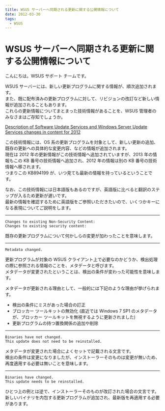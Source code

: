 ```yaml
---
title: WSUS サーバーへ同期される更新に関する公開情報について
date: 2012-03-30
tags:
  - WSUS
---
```

# WSUS サーバーへ同期される更新に関する公開情報について
こんにちは。WSUS サポート チームです。

WSUS サーバーには、新しい更新プログラムに関する情報が、順次追加されます。  
また、既に配布済みの更新プログラムに対して、リビジョンの改訂など新しい情報が追加されることもあります。  
これらの更新情報についてまとまった技術情報があることを、WSUS 管理者のみなさまはご存知でしょうか。

[Description of Software Update Services and Windows Server Update Services changes in content for 2012](https://support.microsoft.com/kb/894199/en-us)

この技術情報には、OS 系の更新プログラムを対象として、新しい更新の追加、既存の更新への具体的な変更内容、などの情報が追加されます。  
現在は 2012 年の更新情報がこの技術情報へ追加されていますが、2013 年の情報もこの KB 番号の技術情報へ追加され、2012 年の情報は別の KB 番号の技術情報へ移されます。  
つまりこの KB894199 が、いつ見ても最新の情報を持っているということです。

なお、この技術情報には日本語版もあるのですが、英語版に比べると翻訳のステップが入るため更新が遅いです。  
最新の情報を確認するために英語版をご参照いただきたいので、いくつかキーになる表現についてご説明をします。

---

```
Changes to existing Non-Security Content:
Changes to existing security content:
```

既存の更新プログラムについて何かしらの変更が加わったことを意味します。

---

```
Metadata changed.
```

更新プログラムが対象の WSUS クライアント上で必要なのかどうか、検出処理の際に参照される情報のことを、メタデータと呼びます。  
メタデータが変更されたということは、検出の条件が変わった可能性を意味します。

メタデータが更新される理由として、一般的には下記のような理由が挙げられます。
- 検出の条件にミスがあった場合の訂正
- ブロッカー ツールキットの無効化 (直近では Windows 7 SP1 のメタデータが、ブロッカー ツールキットを無視するように更新されました)
- 更新プログラムの持つ置換関係の追加や削除

---

```
Binaries have not changed.
This update does not need to be reinstalled.
```

メタデータが変更された場合によくセットで記載される文言です。  
検出の条件は変更になりましたが、インストーラーそのものは変更が無いため、再度適用する必要は無いことを意味します。

---

```
Binaries have changed.
This update needs to be reinstalled.
```

ひとつ上の例とは逆で、インストーラーそのものが改訂された場合の文言です。  
新しいバイナリを内包する更新プログラムが追加され、最新版を再適用する必要があります。
